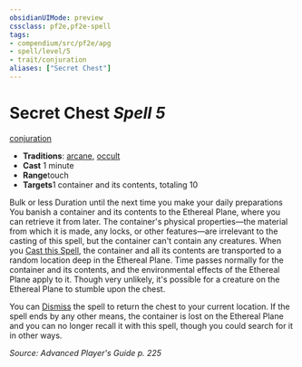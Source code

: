 ```yaml
---
obsidianUIMode: preview
cssclass: pf2e,pf2e-spell
tags:
- compendium/src/pf2e/apg
- spell/level/5
- trait/conjuration
aliases: ["Secret Chest"]
---
```

# Secret Chest *Spell 5*   
[conjuration](/rules/traits/conjuration.md)  

- **Traditions**: [arcane](/rules/traits/arcane.md), [occult](/rules/traits/occult.md)
- **Cast** 1 minute 
- **Range**touch
- **Targets**1 container and its contents, totaling 10

Bulk or less Duration until the next time you make your daily preparations You banish a container and its contents to the Ethereal Plane, where you can retrieve it from later. The container's physical properties—the material from which it is made, any locks, or other features—are irrelevant to the casting of this spell, but the container can't contain any creatures. When you [Cast this Spell](/rules/actions/cast-a-spell.md), the container and all its contents are transported to a random location deep in the Ethereal Plane. Time passes normally for the container and its contents, and the environmental effects of the Ethereal Plane apply to it. Though very unlikely, it's possible for a creature on the Ethereal Plane to stumble upon the chest.

You can [Dismiss](/rules/actions/dismiss.md) the spell to return the chest to your current location. If the spell ends by any other means, the container is lost on the Ethereal Plane and you can no longer recall it with this spell, though you could search for it in other ways.

*Source: Advanced Player's Guide p. 225*